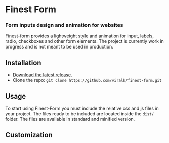 
# Finest Form
### Form inputs design and animation for websites

Finest-form provides a lightweight style and animation for input, labels, radio, checkboxes and other form elements. The project is currently work in progress and is not meant to be used in production.

## Installation

- [Download the latest release.](https://github.com/viralk/finest-form/archive/master.zip)
- Clone the repo: `git clone https://github.com/viralk/finest-form.git`
<!-- - Install with [npm](https://www.npmjs.com/): `npm install finest-form` -->
<!-- - Install with [yarn](https://yarnpkg.com/): `yarn add ` -->

## Usage

To start using Finest-Form you must include the relative css and js files in your project. The files ready to be included are located inside the `dist/` folder. The files are available in standard and minified version.

## Customization
